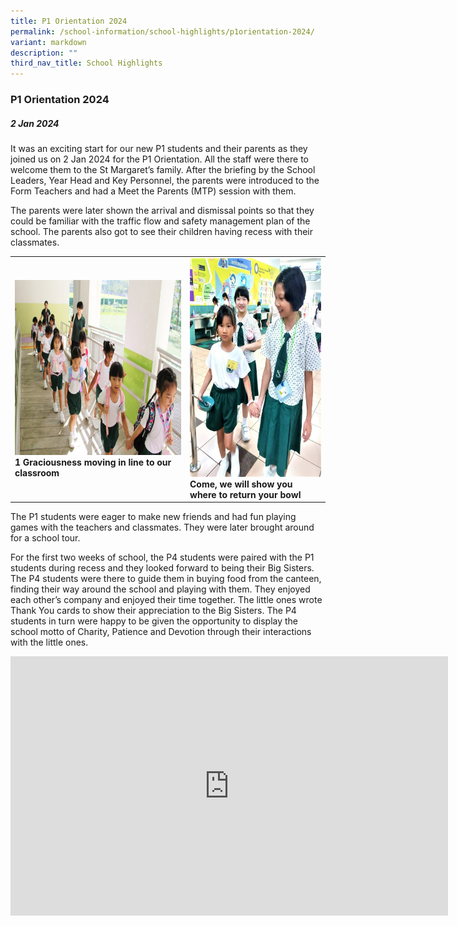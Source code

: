 ```yaml
---
title: P1 Orientation 2024
permalink: /school-information/school-highlights/p1orientation-2024/
variant: markdown
description: ""
third_nav_title: School Highlights
---
```

### P1 Orientation 2024

##### 2 Jan 2024

It was an exciting start for our new P1 students and their parents as they joined us on 2 Jan 2024 for the P1 Orientation. All the staff were there to welcome them to the St Margaret’s family. After the briefing by the School Leaders, Year Head and Key Personnel, the parents were introduced to the Form Teachers and had a Meet the Parents (MTP) session with them. 

The parents were later shown the arrival and dismissal points so that they could be familiar with the traffic flow and safety management plan of the school. The parents also got to see their children having recess with their classmates.

<table>
<tbody><tr>
		<td><img alt="childday01" src="/images/P1 Orientation 2024/1_Graciousness_moving_in.JPG" style="width:450px;height:280px;"><b> 1 Graciousness moving in line to our classroom</b></td>
		<td><img alt="childday02" src="/images/P1 Orientation 2024/come_we_show_you.png" style="width:360px;height:350px;"><b>Come, we will show you where to return your bowl</b></td>
</tr></tbody></table>

The P1 students were eager to make new friends and had fun playing games with the teachers and classmates. They were later brought around for a school tour.

For the first two weeks of school, the P4 students were paired with the P1 students during recess and they looked forward to being their Big Sisters. The P4 students were there to guide them in buying food from the canteen, finding their way around the school and playing with them. They enjoyed each other’s company and enjoyed their time together. The little ones wrote Thank You cards to show their appreciation to the Big Sisters. The P4 students in turn were happy to be given the opportunity to display the school motto of Charity, Patience and Devotion through their interactions with the little ones.

<center><iframe allowfullscreen="" allow="accelerometer; autoplay; clipboard-write; encrypted-media; gyroscope; picture-in-picture; web-share" frameborder="0" title="YouTube video player" src="https://www.youtube.com/embed/mOFt3yq2FFA?si=K67hIWdW1XpYAdAf" height="415" width="700"></iframe></center>